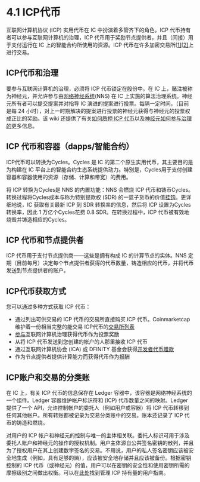 # 4.1 ICP代币

互联网计算机协议 (ICP) 实用代币在 IC 中扮演着多管齐下的角色。ICP 代币持有者可以参与互联网计算机的治理，ICP 代币用于奖励节点提供者，并且（间接）用于支付运行在 IC 上的智能合约所使用的资源。ICP 代币在许多加密交易所[[1\]](https://coinmarketcap.com/currencies/internet-computer/)[[2\]](https://www.coingecko.com/en/coins/internet-computer)上进行交易。

## ICP代币和治理

要参与互联网计算机的治理，必须将 ICP 代币锁定在股份中。在 IC 上，赌注被称为神经元，并允许参与由[网络神经系统](https://wiki.internetcomputer.org/wiki/Network_Nervous_System)(NNS) 在 IC 上实施的算法治理系统。神经元所有者可以提交提案并对指导 IC 演进的提案进行投票。每隔一定时间，（目前是每 24 小时），对上一时期解决的提案进行投票的神经元获得与神经元的投票权成正比的奖励。该 wiki 还提供了有关[如何质押 ICP 代币](https://wiki.internetcomputer.org/w/index.php?title=How_to_stake_on_the_Internet_computer&action=edit&redlink=1)以及[神经元如何参与治理的](https://wiki.internetcomputer.org/wiki/Governance_of_the_Internet_Computer)更多信息。

## ICP 代币和容器（dapps/智能合约）

ICP代币可以转换为Cycles。Cycles 是 IC 的第二个原生实用代币，其主要目的是为构建在 IC 平台上的智能合约生态系统提供动力。特别是，Cycles用于支付创建容器和容器使用的资源（存储、计算和带宽）的费用。

将 ICP 转换为Cycles是 NNS 的内置功能：NNS 会燃烧 ICP 代币和铸币Cycles。转换过程将Cycles成本与称为特别提款权 (SDR) 的一篮子货币的价值[挂钩](https://www.imf.org/external/np/fin/data/rms_sdrv.aspx)。更详细地说，IC 获取有关最新 ICP 到 SDR 转换率的信息，然后将 ICP 设置为Cycles转换率，因此 1 万亿个Cycles花费 0.8 SDR。在转换过程中，ICP 代币被有效地烧毁并铸造相应的Cycles。

## ICP 代币和节点提供者

ICP 代币用于支付节点提供商——这些是拥有构成 IC 的计算节点的实体。NNS 定期（目前每月）决定每个节点提供者获得的代币数量，铸造相应的代币，并将代币发送到节点提供者的账户。

## ICP代币获取方式

您可以通过多种方式获取 ICP 代币：

- 通过列出可供交易的 ICP 代币的交易所直接购买 ICP 代币。Coinmarketcap 维护着一份相当完整的能交易 ICP代币的[交易所列表](https://coinmarketcap.com/currencies/internet-computer/markets/)
- [参与](https://wiki.internetcomputer.org/wiki/Governance_of_the_Internet_Computer)互联网计算机治理获得代币作为投票奖励
- 从将 ICP 代币发送到您创建的帐户的人那里接收 ICP 代币
- 通过互联网计算机协会 (ICA) 或 DFINITY 基金会获得[开发者代币赠款](https://dfinity.org/grants/)
- 作为节点提供者提供计算能力而获得代币作为报酬

## ICP账户和交易的分类账

在 IC 上，有关 ICP 代币的信息保存在 Ledger 容器中，该容器是网络神经系统的一个组件。Ledger 容器维护帐户标识符和 (ICP) 代币数量之间的映射。Ledger 提供了一个 API，允许控制帐户的委托人（例如用户或容器）将 ICP 代币转移到任何其他帐户。所有转账都被记录为交易分类账中的交易。账本还记录了 ICP 代币的铸造和燃烧。

对用户的 ICP 帐户和神经元的控制与唯一的主体相关联。委托人标识可用于涉及委托人账户和神经元的操作的授权机制。用户主体源自公共签名密钥的散列，并且为了授权用户在其上创建数字签名的交易。不用说，用户的私人签名密钥应该被安全地生成（例如，具有足够的熵），应该被安全地存储并且应该被备份。根据密钥控制的 ICP 代币（或神经元）的值，用户可以在密钥的安全性和使用密钥所需的摩擦级别之间做出权衡。可以在[此处](https://wiki.internetcomputer.org/wiki/Managing_ICP_holdings)找到管理 ICP 持有量的用户指南。

